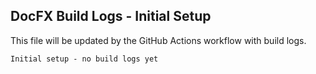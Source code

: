 ## DocFX Build Logs - Initial Setup

This file will be updated by the GitHub Actions workflow with build logs.

```
Initial setup - no build logs yet
